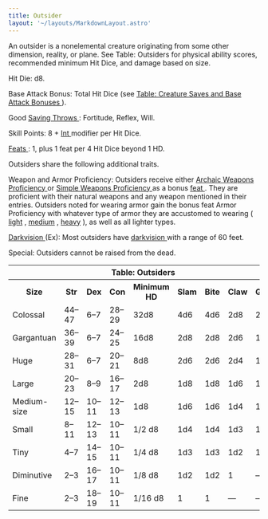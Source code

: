 ```yaml
---
title: Outsider
layout: '~/layouts/MarkdownLayout.astro'
---
```

An outsider is a nonelemental creature originating from some other dimension,
reality, or plane. See Table: Outsiders for physical ability scores,
recommended minimum Hit Dice, and damage based on size.

Hit Die: d8.

Base Attack Bonus: Total Hit Dice (see [ Table: Creature Saves and Base Attack Bonuses ](/modern.d20.srd/creature.types) ).

Good [ Saving Throws ](/modern.d20.srd/basics/saving.throws) : Fortitude,
Reflex, Will.

Skill Points: 8 + [ Int ](/modern.d20.srd/basics/ability.scores) modifier per
Hit Dice.

[ Feats ](/modern.d20.srd/feats) : 1, plus 1 feat per 4 Hit Dice beyond 1 HD.

Outsiders share the following additional traits.

Weapon and Armor Proficiency: Outsiders receive either [ Archaic Weapons Proficiency ](/modern.d20.srd/feats/archaic.weapons.proficiency) or [ Simple Weapons Proficiency ](/modern.d20.srd/feats/simple.weapons.proficiency) as a
bonus [ feat ](/modern.d20.srd/feats) . They are proficient with their natural
weapons and any weapon mentioned in their entries. Outsiders noted for wearing
armor gain the bonus feat Armor Proficiency with whatever type of armor they
are accustomed to wearing ( [ light](/modern.d20.srd/feats/armor.proficiency.light) , [ medium](/modern.d20.srd/feats/armor.proficiency.medium) , [ heavy](/modern.d20.srd/feats/armor.proficiency.heavy) ), as well as all lighter
types.

[ Darkvision ](/modern.d20.srd/special.abilities/darkvision) (Ex): Most
outsiders have [ darkvision ](/modern.d20.srd/special.abilities/darkvision)
with a range of 60 feet.

Special: Outsiders cannot be raised from the dead.


<table> <th colspan="9"> Table: Outsiders </th> <tr> <th> Size </th> <th> Str </th> <th> Dex </th> <th> Con </th> <th> Minimum HD </th> <th> Slam </th> <th> Bite </th> <th> Claw </th> <th> Gore </th> </tr> <tr> <td> Colossal </td> <td> 44–47 </td> <td> 6–7 </td> <td> 28–29 </td> <td> 32d8 </td> <td> 4d6 </td> <td> 4d6 </td> <td> 2d8 </td> <td> 2d6 </td> </tr> <tr class="shaded"> <td> Gargantuan </td> <td> 36–39 </td> <td> 6–7 </td> <td> 24–25 </td> <td> 16d8 </td> <td> 2d8 </td> <td> 2d8 </td> <td> 2d6 </td> <td> 1d8 </td> </tr> <tr> <td> Huge </td> <td> 28–31 </td> <td> 6–7 </td> <td> 20–21 </td> <td> 8d8 </td> <td> 2d6 </td> <td> 2d6 </td> <td> 2d4 </td> <td> 1d6 </td> </tr> <tr class="shaded"> <td> Large </td> <td> 20–23 </td> <td> 8–9 </td> <td> 16–17 </td> <td> 2d8 </td> <td> 1d8 </td> <td> 1d8 </td> <td> 1d6 </td> <td> 1d4 </td> </tr> <tr> <td> Medium-size </td> <td> 12–15 </td> <td> 10–11 </td> <td> 12–13 </td> <td> 1d8 </td> <td> 1d6 </td> <td> 1d6 </td> <td> 1d4 </td> <td> 1d3 </td> </tr> <tr class="shaded"> <td> Small </td> <td> 8–11 </td> <td> 12–13 </td> <td> 10–11 </td> <td> 1/2 d8 </td> <td> 1d4 </td> <td> 1d4 </td> <td> 1d3 </td> <td> 1d2 </td> </tr> <tr> <td> Tiny </td> <td> 4–7 </td> <td> 14–15 </td> <td> 10–11 </td> <td> 1/4 d8 </td> <td> 1d3 </td> <td> 1d3 </td> <td> 1d2 </td> <td> 1 </td> </tr> <tr class="shaded"> <td> Diminutive </td> <td> 2–3 </td> <td> 16–17 </td> <td> 10–11 </td> <td> 1/8 d8 </td> <td> 1d2 </td> <td> 1d2 </td> <td> 1 </td> <td> — </td> </tr> <tr> <td> Fine </td> <td> 2–3 </td> <td> 18–19 </td> <td> 10–11 </td> <td> 1/16 d8 </td> <td> 1 </td> <td> 1 </td> <td> — </td> <td> — </td> </tr> </table>



